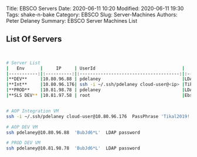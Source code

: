 Title:  EBSCO Servers
Date: 2020-06-11 10:20
Modified: 2020-06-11 19:30
Tags: shake-n-bake
Category: EBSCO
Slug: Server-Machines
Authors: Peter Delaney 
Summary: EBSCO Server Machines List



## List Of Servers
```bash


# Server List
|   Env      |     IP     | UserId                                 |   Password  |
|-----------:|:----------:|:--------------------------------------:|:-----------:|
|**DEV**     |10.80.96.88 | pdelaney                               |LDAP Password|
|**Int**     |10.80.96.176| ssh -i ~/.ssh/pdelaney cloud-user@<ip> |Tikal2019!   |
|**PROD**    |10.81.98.78 | pdelaney                               |LDAP Password|
|**SLS DEV** |10.81.97.58 | root                                   |Ebsco!!!|


# AOP Integration VM
ssh -i ~/.ssh/pdelaney cloud-user@10.80.96.176  PassPhrase 'Tikal2019!'

# AOP DEV VM
ssh pdelaney@10.80.96.88  'BubJd6*L'  LDAP password

# PROD DEV VM
ssh pdelaney@10.81.98.78  'BubJd6*L'  LDAP password


```

